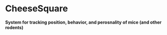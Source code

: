 # CheeseSquare
**System for tracking position, behavior, and perosnality of mice (and other rodents)**
